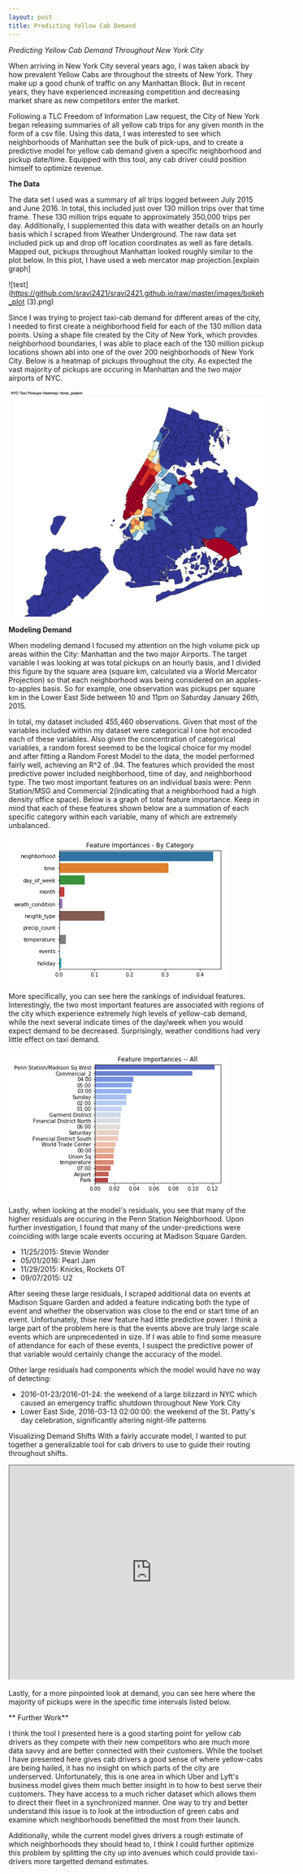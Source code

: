 ```yaml
---
layout: post    
title: Predicting Yellow Cab Demand
---
```


*Predicting Yellow Cab Demand Throughout New York City* 

When arriving in New York City several years ago, I was taken aback by how prevalent Yellow Cabs are throughout the streets of New York. They make up a good chunk of traffic on any Manhattan Block. But in recent years, they have experienced increasing competition and decreasing market share as new competitors enter the market.

Following a TLC Freedom of Information Law request, the City of New York began releasing summaries of all yellow cab trips for any given month in the form of a csv file. Using this data, I was interested to see which neighborhoods of Manhattan see the bulk of pick-ups, and to create a predictive model for yellow cab demand given a specific neighborhood and pickup date/time. Equipped with this tool, any cab driver could position himself to optimize revenue.

**The Data**

The data set I used was a summary of all trips logged between July 2015 and June 2016. In total, this included just over 130 million trips over that time frame. These 130 million trips equate to approximately 350,000 trips per day. Additionally, I supplemented this data with weather details on an hourly basis which I scraped from Weather Underground. The raw data set included pick up and drop off location coordinates as well as fare details. Mapped out, pickups throughout Manhattan looked roughly similar to the plot below.  In this plot, I have used a web mercator map projection.[explain graph]

![test](https://github.com/sravi2421/sravi2421.github.io/raw/master/images/bokeh_plot (3).png)

Since I was trying to project taxi-cab demand for different areas of the city, I needed to first create a neighborhood field for each of the 130 million data points.  Using a shape file created by the City of New York, which provides neighborhood boundaries, I was able to place each of the 130 million pickup locations shown abl into one of the over 200 neighborhoods of New York City.  Below is a heatmap of pickups throughout the city.  As expected the vast majority of pickups are occuring in Manhattan and the two major airports of NYC.

![test](https://github.com/sravi2421/sravi2421.github.io/raw/master/images/heat_map_yellows.png)

**Modeling Demand**

When modeling demand I focused my attention on the high volume pick up areas within the City: Manhattan and the two major Airports. The target variable I was looking at was total pickups on an hourly basis, and I divided this figure by the square area (square km, calculated via a World Mercator Projection) so that each neighborhood was being considered on an apples-to-apples basis. So for example, one observation was pickups per square km in the Lower East Side between 10 and 11pm on Saturday January 26th, 2015. 

In total, my dataset included 455,460 observations.  Given that most of the variables included within my dataset were categorical I one hot encoded each of these variables. Also given the concentration of categorical variables, a random forest seemed to be the logical choice for my model and after fitting a Random Forest Model to the data, the model performed fairly well, achieving an R^2 of .94.  The features which provided the most predictive power included neighborhood, time of day, and neighborhood type. The two most important features on an individual basis were: Penn Station/MSG and Commercial 2(indicating that a neighborhood had a high density office space). Below is a graph of total feature importance. Keep in mind that each of these features shown below are a summation of each specific category within each variable, many of which are extremely unbalanced. 

![test](https://github.com/sravi2421/sravi2421.github.io/raw/master/images/Feature_importances_categorical.png)

More specifically, you can see here the rankings of individual features.  Interestingly, the two most important features are associated with regions of the city which experience extremely high levels of yellow-cab demand, while the next several indicate times of the day/week when you would expect demand to be decreased.  Surprisingly, weather conditions had very little effect on taxi demand.

![test](https://github.com/sravi2421/sravi2421.github.io/raw/master/images/feature_importances_all.png)

Lastly, when looking at the model's residuals, you see that many of the higher residuals are occuring in the Penn Station Neighborhood.  Upon further investigation, I found that many of the under-predictions were coinciding with large scale events occuring at Madison Square Garden.

-  11/25/2015: Stevie Wonder
-  05/01/2016: Pearl Jam
-  11/29/2015: Knicks, Rockets OT 
-  09/07/2015: U2

After seeing these large residuals, I scraped additional data on events at Madison Square Garden and added a feature indicating both the type of event and whether the observation was close to the end or start time of an event. Unfortunately, thise new feature had little predictive power. I think a large part of the problem here is that the events above are truly large scale events which are unprecedented in size.  If I was able to find some measure of attendance for each of these events, I suspect the predictive power of that variable would certainly change the accuracy of the model.

Other large residuals had components which the model would have no way of detecting:
- 2016-01-23/2016-01-24: the weekend of a large blizzard in NYC which caused an emergency traffic shutdown throughout New York City
- Lower East Side, 2016-03-13 02:00:00: the weekend of the St. Patty's day celebration, significantly altering night-life patterns


Visualizing Demand Shifts
With a fairly accurate model, I wanted to put together a generalizable tool for cab drivers to use to guide their routing throughout shifts. 

<iframe width="560" height="420" src="http://www.youtube.com/embed/6ByyepnhOiI?color=white&theme=light"></iframe>

Lastly, for a more pinpointed look at demand, you can see here where the majority of pickups were in the specific time intervals listed below.


** Further Work**

I think the tool I presented here is a good starting point for yellow cab drivers as they compete with their new competitors who are much more data savvy and are better connected with their customers. While the toolset I have presented here gives cab drivers a good sense of where yellow-cabs are being hailed, it has no insight on which parts of the city are underserved. Unfortunately, this is one area in which Uber and Lyft's business model gives them much better insight in to how to best serve their customers. They have access to a much richer dataset which allows them to direct their fleet in a synchronized manner. One way to try and better understand this issue is to look at the introduction of green cabs and examine which neighborhoods benefitted the most from their launch.

Additionally, while the current model gives drivers a rough estimate of which neighborhoods they should head to, I think I could further optimize this problem by splitting the city up into avenues which could provide taxi-drivers more targetted demand estimates. 
